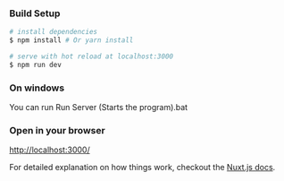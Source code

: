 
### Build Setup

``` bash
# install dependencies
$ npm install # Or yarn install

# serve with hot reload at localhost:3000
$ npm run dev
```
### On windows 
You can run Run Server (Starts the program).bat

### Open in your browser
[http://localhost:3000/](http://localhost:3000/)

For detailed explanation on how things work, checkout the [Nuxt.js docs](https://github.com/nuxt/nuxt.js).

